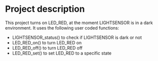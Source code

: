 # Project description

This project turns on LED_RED, at the moment LIGHTSENSOR is in a dark environment. It uses the following user coded functions:

- LIGHTSENSOR_status() to check if LIGHTSENSOR is dark or not
- LED_RED_on() to turn LED_RED on
- LED_RED_off() to turn LED_RED off
- LED_RED_set() to set LED_RED to a specific state
